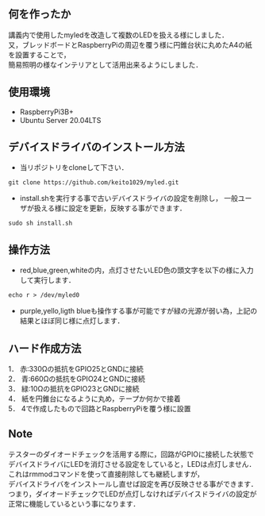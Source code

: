 ## 何を作ったか              
              
講義内で使用したmyledを改造して複数のLEDを扱える様にしました．    
又，ブレッドボードとRaspberryPiの周辺を覆う様に円錐台状に丸めたA4の紙を設置することで，    
簡易照明の様なインテリアとして活用出来るようにしました．             
              
## 使用環境              
              
* RaspberryPi3B+              
* Ubuntu Server 20.04LTS              
              
## デバイスドライバのインストール方法              
              
* 当リポジトリをcloneして下さい．              
```        
git clone https://github.com/keito1029/myled.git        
```             
    
* install.shを実行する事で古いデバイスドライバの設定を削除し，  一般ユーザが扱える様に設定を更新，反映する事ができます．           
```             
sudo sh install.sh              
```             
              
## 操作方法              
    
* red,blue,green,whiteの内，点灯させたいLED色の頭文字を以下の様に入力して実行します．      
            
```             
echo r > /dev/myled0            
```             
              
* purple,yello,ligth blueも操作する事が可能ですが緑の光源が弱い為，上記の結果とほぼ同じ様に点灯します．            
    
## ハード作成方法             
            
1． 赤:330Ωの抵抗をGPIO25とGNDに接続            
2． 青:660Ωの抵抗をGPIO24とGNDに接続            
3． 緑:10Ωの抵抗をGPIO23とGNDに接続            
4． 紙を円錐台になるように丸め，テープか何かで接着          
5． 4で作成したもので回路とRaspberryPiを覆う様に設置    
          
           
## Note          
          
テスターのダイオードチェックを活用する際に，回路がGPIOに接続した状態でデバイスドライバにLEDを消灯させる設定をしていると，LEDは点灯しません．          
これはrmmodコマンドを使って直接削除しても継続しますが，      
デバイスドライバをインストールし直せば設定を再び反映させる事ができます．    
つまり，ダイオードチェックでLEDが点灯しなければデバイスドライバの設定が正常に機能しているという事になります．    
          
        
        
      
    
  

